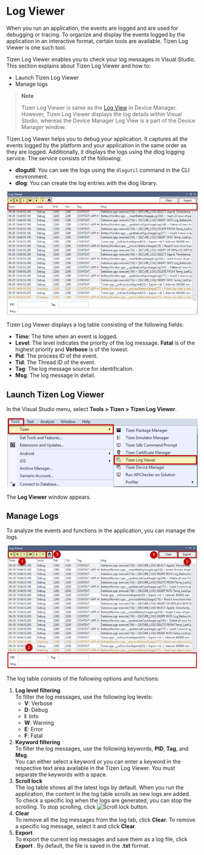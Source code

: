 # Log Viewer

When you run an application, the events are logged and are used for debugging or tracing. To organize and display the events logged by the application in an interactive format, certain tools are available. Tizen Log Viewer is one such tool.

Tizen Log Viewer enables you to check your log messages in Visual Studio. This section explains about Tizen Log Viewer and how to:

- Launch Tizen Log Viewer
- Manage logs 

>**Note**
>
> Tizen Log Viewer is same as the [Log View](device-manager.md#logview) in Device Manager. However, Tizen Log Viewer displays the log details within Visual Studio, whereas the Device Manager Log View is a part of the Device Manager window.

Tizen Log Viewer helps you to debug your application. It captures all the events logged by the platform and your application in the same order as they are logged. Additionally, it displays the logs using the dlog logging service. The service consists of the following:

- **dlogutil**: You can see the logs using the `dlogutil` command in the CLI environment.
- **dlog**: You can create the log entries with the dlog library.

![Log Viewer](media/logviewer-default.png)

Tizen Log Viewer displays a log table consisting of the following fields:

- **Time**: The time when an event is logged.
- **Level**: The level indicates the priority of the log message. **Fatal** is of the highest priority and **Verbose** is of the lowest.
- **Pid**: The process ID of the event.
- **Tid**: The Thread ID of the event.
- **Tag**: The log message source for identification.
- **Msg**: The log message in detail.

## Launch Tizen Log Viewer

In the Visual Studio menu, select **Tools &gt; Tizen &gt; Tizen Log Viewer**.

![Log Viewer launch](media/logviewer-entry-point.png)

The **Log Viewer** window appears. 

## Manage Logs

To analyze the events and functions in the application, you can manage the logs. 

![Log Viewer Filtering](media/logviewer.png)

The log table consists of the following options and functions:

1.  **Log level filtering**   
    To filter the log messages, use the following log levels:
    - **V**: Verbose
	- **D**: Debug
	- **I**: Info
	- **W**: Warning
	- **E**: Error
	- **F**: Fatal 
2.  **Keyword filtering**   
    To filter the log messages, use the following keywords, **PID**, **Tag**, and **Msg**.<br> You can either select a keyword or you can enter a keyword in the respective text area available in the Tizen Log Viewer. You must separate the keywords with a space.
3.  **Scroll lock**  
    The log table shows all the latest logs by default. When you run the application, the content in the log table scrolls as new logs are added. To check a specific log when the logs are generated, you can stop the scrolling. 
	To stop scrolling, click ![Scroll lock button](media/logviewer-scroll-lock.png).
4.  **Clear**  
    To remove all the log messages from the log tab, click **Clear**. To remove a specific log message, select it and click **Clear**. 
5.  **Export**  
    To export the current log messages and save them as a log file, click **Export** . By default, the file is saved in the **.txt** format.


	
	



